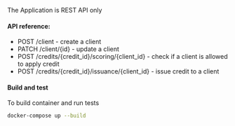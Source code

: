 The Application is REST API only

#### API reference:

- POST /client - create a client
- PATCH /client/{id} - update a client
- POST /credits/{credit_id}/scoring/{client_id} - check if a client is allowed to apply credit
- POST /credits/{credit_id}/issuance/{client_id} - issue credit to a client

#### Build and test

To build container and run tests

```bash
docker-compose up --build
```
